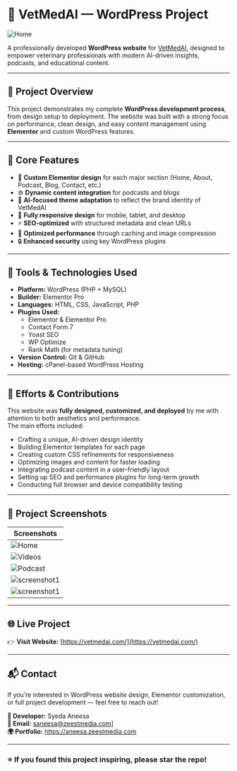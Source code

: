 # 🐾 VetMedAI — WordPress Project

![Home](https://github.com/Syedaaneesa/flarevet/blob/main/FlareVet-Veterinary-Podcast-for-Veterinary-Professionals-%E2%80%93-Veterinary-Podcast-for-Veterinary-Professionals-10-07-2025_08_25_PM.png) 

A professionally developed **WordPress website** for [VetMedAI](https://vetmedai.com/), designed to empower veterinary professionals with modern AI-driven insights, podcasts, and educational content.  

---

## 🚀 Project Overview

This project demonstrates my complete **WordPress development process**, from design setup to deployment. The website was built with a strong focus on performance, clean design, and easy content management using **Elementor** and custom WordPress features.

---

## 🧩 Core Features

- 🎨 **Custom Elementor design** for each major section (Home, About, Podcast, Blog, Contact, etc.)  
- ⚙️ **Dynamic content integration** for podcasts and blogs  
- 🧠 **AI-focused theme adaptation** to reflect the brand identity of VetMedAI  
- 📱 **Fully responsive design** for mobile, tablet, and desktop  
- ⚡ **SEO-optimized** with structured metadata and clean URLs  
- 🧰 **Optimized performance** through caching and image compression  
- 🔒 **Enhanced security** using key WordPress plugins  

---

## 🧱 Tools & Technologies Used

- **Platform:** WordPress (PHP + MySQL)
- **Builder:** Elementor Pro  
- **Languages:** HTML, CSS, JavaScript, PHP  
- **Plugins Used:**  
  - Elementor & Elementor Pro  
  - Contact Form 7  
  - Yoast SEO  
  - WP Optimize  
  - Rank Math (for metadata tuning)  
- **Version Control:** Git & GitHub  
- **Hosting:** cPanel-based WordPress Hosting  

---

## 💪 Efforts & Contributions

This website was **fully designed, customized, and deployed** by me with attention to both aesthetics and performance.  
The main efforts included:

- Crafting a unique, AI-driven design identity  
- Building Elementor templates for each page  
- Creating custom CSS refinements for responsiveness  
- Optimizing images and content for faster loading  
- Integrating podcast content in a user-friendly layout  
- Setting up SEO and performance plugins for long-term growth  
- Conducting full browser and device compatibility testing  

---

## 📸 Project Screenshots

| Screenshots |
|------|
| ![Home](https://github.com/Syedaaneesa/flarevet/blob/main/FlareVet-Veterinary-Podcast-for-Veterinary-Professionals-%E2%80%93-Veterinary-Podcast-for-Veterinary-Professionals-10-07-2025_08_25_PM.png) 
| ![Videos](https://github.com/Syedaaneesa/flarevet/blob/main/FlareVet-Veterinary-Podcast-for-Veterinary-Professionals-–-Veterinary-Podcast-for-Veterinary-Professionals-10-07-2025_08_26_PM.png) 
| ![Podcast](https://github.com/Syedaaneesa/flarevet/blob/main/FlareVet-Veterinary-Podcast-for-Veterinary-Professionals-%E2%80%93-Veterinary-Podcast-for-Veterinary-Professionals-10-07-x2025_08_25_PM.png) 
| ![screenshot1](https://github.com/Syedaaneesa/flarevet/blob/main/FlareVet-Veterinary-Podcast-for-Veterinary-Professionals-%E2%80%93-Veterinary-Podcast-for-Veterinary-Professionzals-10-07-2025_08_29_PM.png)
| ![screenshot1](https://github.com/Syedaaneesa/flarevet/blob/main/FlareVet-Veterinary-Podcast-for-Veterinary-Professionals-%E2%80%93-Veterinary-Podcast-for-Veterinary-Professsionals-10-07-2025_08_26_PM.png)


---

## 🌐 Live Project

👉 **Visit Website:** [https://vetmedai.com/](https://vetmedai.com/)

---

## 📬 Contact

If you’re interested in WordPress website design, Elementor customization, or full project development — feel free to reach out!

**👤 Developer:** Syeda Aneesa  
**📧 Email:** saneesa@zeestmedia.com]  
**🌍 Portfolio:** https://aneesa.zeestmedia.com

---

### ⭐ If you found this project inspiring, please star the repo!
